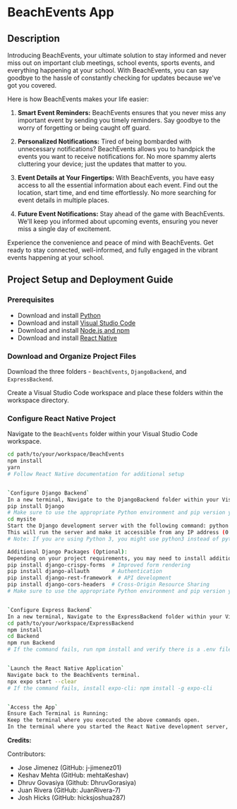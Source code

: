 # BeachEvents App

## Description

Introducing BeachEvents, your ultimate solution to stay informed and never miss out on important club meetings, school events, sports events, and everything happening at your school. With BeachEvents, you can say goodbye to the hassle of constantly checking for updates because we've got you covered.

Here is how BeachEvents makes your life easier:

1. **Smart Event Reminders:** BeachEvents ensures that you never miss any important event by sending you timely reminders. Say goodbye to the worry of forgetting or being caught off guard.

2. **Personalized Notifications:** Tired of being bombarded with unnecessary notifications? BeachEvents allows you to handpick the events you want to receive notifications for. No more spammy alerts cluttering your device; just the updates that matter to you.

3. **Event Details at Your Fingertips:** With BeachEvents, you have easy access to all the essential information about each event. Find out the location, start time, and end time effortlessly. No more searching for event details in multiple places.

4. **Future Event Notifications:** Stay ahead of the game with BeachEvents. We'll keep you informed about upcoming events, ensuring you never miss a single day of excitement.

Experience the convenience and peace of mind with BeachEvents. Get ready to stay connected, well-informed, and fully engaged in the vibrant events happening at your school.

## Project Setup and Deployment Guide

### Prerequisites

- Download and install [Python](https://www.python.org/downloads/)
- Download and install [Visual Studio Code](https://code.visualstudio.com/)
- Download and install [Node.js and npm](https://nodejs.org/)
- Download and install [React Native](https://reactnative.dev/docs/environment-setup)

### Download and Organize Project Files

Download the three folders - `BeachEvents`, `DjangoBackend`, and `ExpressBackend`.

Create a Visual Studio Code workspace and place these folders within the workspace directory.

### Configure React Native Project

Navigate to the `BeachEvents` folder within your Visual Studio Code workspace.

```bash
cd path/to/your/workspace/BeachEvents
npm install
yarn
# Follow React Native documentation for additional setup


`Configure Django Backend`
In a new terminal, Navigate to the DjangoBackend folder within your Visual Studio Code workspace.
pip install Django
# Make sure to use the appropriate Python environment and pip version you have set up.
cd mysite
Start the Django development server with the following command: python manage.py runserver 0.0.0.0:8000
This will run the server and make it accessible from any IP address (0.0.0.0) on port 8000. 
# Note: If you are using Python 3, you might use python3 instead of python.

Additional Django Packages (Optional):
Depending on your project requirements, you may need to install additional Django packages. Here are some common ones:
pip install django-crispy-forms  # Improved form rendering
pip install django-allauth       # Authentication
pip install django-rest-framework  # API development
pip install django-cors-headers  # Cross-Origin Resource Sharing
# Make sure to use the appropriate Python environment and pip version you have set up.


`Configure Express Backend`
In a new terminal, Navigate to the ExpressBackend folder within your Visual Studio Code workspace.
cd path/to/your/workspace/ExpressBackend
npm install
cd Backend
npm run Backend
# If the command fails, run npm install and verify there is a .env file


`Launch the React Native Application`
Navigate back to the BeachEvents terminal.
npx expo start --clear
# If the command fails, install expo-cli: npm install -g expo-cli


`Access the App`
Ensure Each Terminal is Running:
Keep the terminal where you executed the above commands open.
In the terminal where you started the React Native development server, scan the displayed QR code using the Expo Go app on your mobile device to access and test the application.

``````
**Credits:**

Contributors:
- Jose Jimenez (GitHub: j-jimenez01)
- Keshav Mehta (GitHub: mehtaKeshav)
- Dhruv Govasiya (Github: DhruvGorasiya)
- Juan Rivera (GitHub: JuanRivera-7)
- Josh Hicks (GitHub: hicksjoshua287)